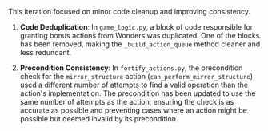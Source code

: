 This iteration focused on minor code cleanup and improving consistency.

1.  **Code Deduplication**: In `game_logic.py`, a block of code responsible for granting bonus actions from Wonders was duplicated. One of the blocks has been removed, making the `_build_action_queue` method cleaner and less redundant.

2.  **Precondition Consistency**: In `fortify_actions.py`, the precondition check for the `mirror_structure` action (`can_perform_mirror_structure`) used a different number of attempts to find a valid operation than the action's implementation. The precondition has been updated to use the same number of attempts as the action, ensuring the check is as accurate as possible and preventing cases where an action might be possible but deemed invalid by its precondition.